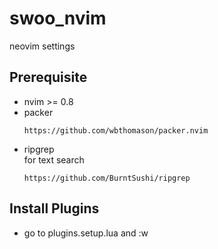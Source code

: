 # swoo_nvim
neovim settings

## Prerequisite
- nvim >= 0.8
- packer
  ```
  https://github.com/wbthomason/packer.nvim
  ```
- ripgrep  
  for text search
  ```
  https://github.com/BurntSushi/ripgrep
  ```

## Install Plugins
  - go to plugins.setup.lua and :w 
